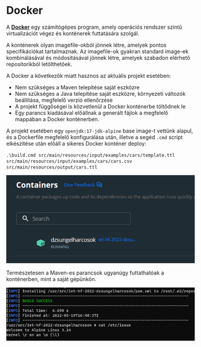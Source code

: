 # Docker

A **[Docker](https://www.docker.com/)** egy számítógépes program, amely operációs rendszer szintű virtualizációt végez és konténerek futtatására szolgál.

A konténerek olyan imagefile-okból jönnek létre, amelyek pontos specifikációkat tartalmaznak. Az imagefile-ok gyakran standard image-ek kombinálásával és módosításával jönnek létre, amelyek szabadon elérhető repositorikból letölthetőek.

A Docker a következők miatt hasznos az aktuális projekt esetében:
- Nem szükséges a Maven telepítése saját eszközre
- Nem szükséges a Java telepítése saját eszközre, környezeti változók beállítása, megfelelő verzió ellenőrzése
- A projekt függőségei is közvetlenül a Docker konténerbe töltődnek le
- Egy parancs kiadásával előállnak a generált fájlok a megfelelő mappában a Docker konténerben.

A projekt esetében egy `openjdk:17-jdk-alpine` base image-t vettünk alapul, és a Dockerfile megfelelő konfigurálása után, illetve a segéd `.cmd` script elkészítése után előáll a sikeres Docker konténer deploy:
```
.\build.cmd src/main/resources/input/examples/cars/template.ttl src/main/resources/input/examples/cars/cars.csv src/main/resources/output/cars.ttl
```

![docker1.png](images/docker1.png)

Természetesen a Maven-es parancsok ugyanúgy futtathatóak a konténerben, mint a saját gépünkön.

![img.png](images/docker2.png)


